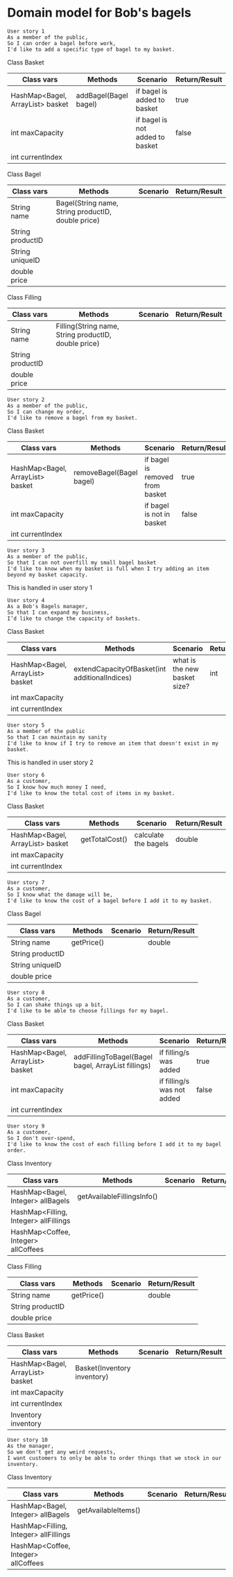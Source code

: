 # Domain model for Bob's bagels

```
User story 1
As a member of the public,
So I can order a bagel before work,
I'd like to add a specific type of bagel to my basket.
```

Class Basket

| Class vars                                | Methods               | Scenario                        | Return/Result |
|-------------------------------------------|-----------------------|---------------------------------|---------------|
| HashMap<Bagel, ArrayList<Filling>> basket | addBagel(Bagel bagel) | if bagel is added to basket     | true          |
| int maxCapacity                           |                       | if bagel is not added to basket | false         |
| int currentIndex                          |                       |                                 |               |

Class Bagel

| Class vars       | Methods                                            | Scenario | Return/Result |
|------------------|----------------------------------------------------|----------|---------------|
| String name      | Bagel(String name, String productID, double price) |          |               |
| String productID |                                                    |          |               |
| String uniqueID  |                                                    |          |               |
| double price     |                                                    |          |               |

Class Filling

| Class vars       | Methods                                              | Scenario | Return/Result |
|------------------|------------------------------------------------------|----------|---------------|
| String name      | Filling(String name, String productID, double price) |          |               |
| String productID |                                                      |          |               |
| double price     |                                                      |          |               |


```
User story 2
As a member of the public,
So I can change my order,
I'd like to remove a bagel from my basket.
```

Class Basket

| Class vars                                | Methods                  | Scenario                        | Return/Result |
|-------------------------------------------|--------------------------|---------------------------------|---------------|
| HashMap<Bagel, ArrayList<Filling>> basket | removeBagel(Bagel bagel) | if bagel is removed from basket | true          |
| int maxCapacity                           |                          | if bagel is not in basket       | false         |
| int currentIndex                          |                          |                                 |               |


```
User story 3
As a member of the public,
So that I can not overfill my small bagel basket
I'd like to know when my basket is full when I try adding an item beyond my basket capacity.
```

This is handled in user story 1

```
User story 4
As a Bob's Bagels manager,
So that I can expand my business,
I’d like to change the capacity of baskets.
```

Class Basket

| Class vars                                | Methods                                       | Scenario                     | Return/Result |
|-------------------------------------------|-----------------------------------------------|------------------------------|---------------|
| HashMap<Bagel, ArrayList<Filling>> basket | extendCapacityOfBasket(int additionalIndices) | what is the new basket size? | int           |
| int maxCapacity                           |                                               |                              |               |
| int currentIndex                          |                                               |                              |               |


```
User story 5
As a member of the public
So that I can maintain my sanity
I'd like to know if I try to remove an item that doesn't exist in my basket.
```

This is handled in user story 2

```
User story 6
As a customer,
So I know how much money I need,
I'd like to know the total cost of items in my basket.
```

Class Basket

| Class vars                                | Methods        | Scenario             | Return/Result |
|-------------------------------------------|----------------|----------------------|---------------|
| HashMap<Bagel, ArrayList<Filling>> basket | getTotalCost() | calculate the bagels | double        |
| int maxCapacity                           |                |                      |               |
| int currentIndex                          |                |                      |               |


```
User story 7
As a customer,
So I know what the damage will be,
I'd like to know the cost of a bagel before I add it to my basket.
```

Class Bagel

| Class vars       | Methods    | Scenario | Return/Result |
|------------------|------------|----------|---------------|
| String name      | getPrice() |          | double        |
| String productID |            |          |               |
| String uniqueID  |            |          |               |
| double price     |            |          |               |


```
User story 8
As a customer,
So I can shake things up a bit,
I'd like to be able to choose fillings for my bagel.
```

Class Basket

| Class vars                                | Methods                                                     | Scenario                   | Return/Result |
|-------------------------------------------|-------------------------------------------------------------|----------------------------|---------------|
| HashMap<Bagel, ArrayList<Filling>> basket | addFillingToBagel(Bagel bagel, ArrayList<Filling> fillings) | if filling/s was added     | true          |
| int maxCapacity                           |                                                             | if filling/s was not added | false         |
| int currentIndex                          |                                                             |                            |               |

```
User story 9
As a customer,
So I don't over-spend,
I'd like to know the cost of each filling before I add it to my bagel order.
```
Class Inventory

| Class vars                            | Methods                    | Scenario | Return/Result |
|---------------------------------------|----------------------------|----------|---------------|
| HashMap<Bagel, Integer> allBagels     | getAvailableFillingsInfo() |          |               |
| HashMap<Filling, Integer> allFillings |                            |          |               |
| HashMap<Coffee, Integer> allCoffees   |                            |          |               |


Class Filling

| Class vars       | Methods    | Scenario | Return/Result |
|------------------|------------|----------|---------------|
| String name      | getPrice() |          | double        |
| String productID |            |          |               |
| double price     |            |          |               |

Class Basket

| Class vars                                | Methods                     | Scenario | Return/Result |
|-------------------------------------------|-----------------------------|----------|---------------|
| HashMap<Bagel, ArrayList<Filling>> basket | Basket(Inventory inventory) |          |               |
| int maxCapacity                           |                             |          |               |
| int currentIndex                          |                             |          |               |
| Inventory inventory                       |                             |          |               |


```
User story 10
As the manager,
So we don't get any weird requests,
I want customers to only be able to order things that we stock in our inventory.
```
Class Inventory

| Class vars                            | Methods             | Scenario | Return/Result |
|---------------------------------------|---------------------|----------|---------------|
| HashMap<Bagel, Integer> allBagels     | getAvailableItems() |          |               |
| HashMap<Filling, Integer> allFillings |                     |          |               |
| HashMap<Coffee, Integer> allCoffees   |                     |          |               |
